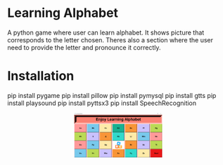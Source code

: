 # Learning Alphabet
A python game where user can learn alphabet. It shows picture that corresponds to the letter chosen. Theres also a section where the user need to provide the letter and pronounce it correctly.

# Installation
pip install pygame
pip install pillow
pip install pymysql
pip install gtts
pip install playsound
pip install pyttsx3
pip install SpeechRecognition

<div align='center'>
      <img align="center" alt="" width="200" src="Screenshots/Screen2.png">
</div>

